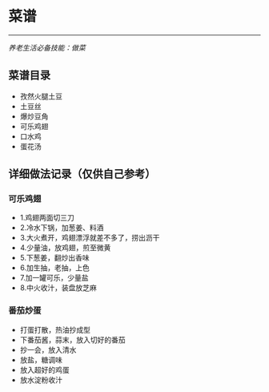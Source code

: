 # 菜谱
***
*养老生活必备技能：做菜*

## 菜谱目录
- 孜然火腿土豆
- 土豆丝
- 爆炒豆角
- 可乐鸡翅
- 口水鸡
- 蛋花汤

## 详细做法记录（仅供自己参考）
### 可乐鸡翅
- 1.鸡翅两面切三刀
- 2.冷水下锅，加葱姜、料酒
- 3.大火煮开，鸡翅漂浮就差不多了，捞出沥干
- 4.少量油，放鸡翅，煎至微黄
- 5.下葱姜，翻炒出香味
- 6.加生抽，老抽，上色
- 7.加一罐可乐，少量盐
- 8.中火收汁，装盘放芝麻

### 番茄炒蛋
- 打蛋打散，热油抄成型
- 下番茄酱，蒜末，放入切好的番茄
- 抄一会，放入清水
- 放盐，糖调味
- 放入超好的鸡蛋
- 放水淀粉收汁